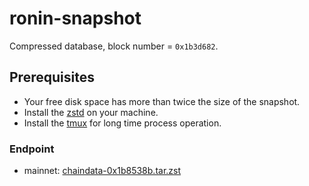 # ronin-snapshot

Compressed database, block number = `0x1b3d682`.


## Prerequisites
- Your free disk space has more than twice the size of the snapshot.
- Install the [zstd](https://github.com/facebook/zstd) on your machine.
- Install the [tmux](https://github.com/tmux/tmux/wiki/Installing) for long time process operation.


### Endpoint

- mainnet: [chaindata-0x1b8538b.tar.zst](https://pub-3cca138de6c349f8afe5f6635f9f6f81.r2.dev/data/chaindata-0x1b8538b.tar.zst)